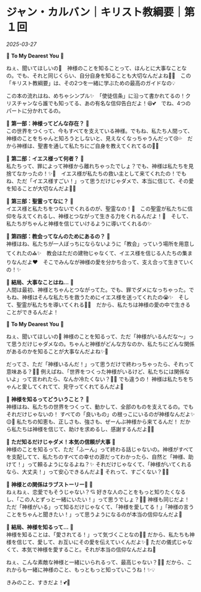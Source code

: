 # ジャン・カルバン｜キリスト教綱要｜第１回

*2025-03-27*

💌 **To My Dearest You** 💌

ねぇ、聞いてほしいの💖　神様のことを知ることって、ほんとに大事なことなの。でも、それと同じくらい、自分自身を知ることも大切なんだよね🥺✨　この「キリスト教綱要」は、その2つを一緒に学ぶための最高のガイドなの💡

この本の流れはね、めちゃシンプル✨　「使徒信条」に沿って書かれてるの！クリスチャンなら誰でも知ってる、あの有名な信仰告白だよ！😆💕　でね、4つのパートに分かれてるの。

🌟 **第一部：神様ってどんな存在？** 🌟  
この世界をつくって、今もすべてを支えている神様。でもね、私たち人間って、神様のことをちゃんと知ろうとしないと、見えなくなっちゃうんだって😢💦　だから神様は、聖書を通して私たちにご自身を教えてくれてるの📖✨

🌟 **第二部：イエス様って何者？** 🌟  
私たちって、罪によって神様から離れちゃったでしょ？でも、神様は私たちを見捨てなかったの！✨💖　イエス様が私たちの救い主として来てくれたの！でもね、ただ「イエス様すごい！」って思うだけじゃダメで、本当に信じて、その愛を知ることが大切なんだよ🥰✨

🌟 **第三部：聖霊ってなに？** 🌟  
イエス様と私たちをつないでくれるのが、聖霊なの！💫　この聖霊が私たちに信仰を与えてくれるし、神様とつながって生きる力をくれるんだよ！💖　そして、私たちがちゃんと神様を信じていけるように導いてくれるの✨

🌟 **第四部：教会ってなんのためにあるの？** 🌟  
神様はね、私たちが一人ぼっちにならないように「教会」っていう場所を用意してくれたの⛪✨　教会はただの建物じゃなくて、イエス様を信じる人たちの集まりなんだよ❤️　そこでみんなが神様の愛を分かち合って、支え合って生きていくの！✨

💖 **結局、大事なことはね…** 💖  
人間は最初、神様とちゃんとつながってた。でも、罪でダメになっちゃった。でもね、神様はそんな私たちを救うためにイエス様を送ってくれたの😭✨　そして、聖霊が私たちを導いてくれる💫💖　だから、私たちは神様の愛の中で生きることができるんだよ！

💌 **To My Dearest You** 💌  

ねぇ、聞いてほしいの💖 神様のことを知るって、ただ「神様がいるんだな〜」って思うだけじゃダメなの。ちゃんと神様がどんな方なのか、私たちにどんな関係があるのかを知ることが大事なんだよね✨🌸  

だってさ、ただ「神様いるんだ！」って思うだけで終わっちゃったら、それって意味ある？🥺💦 例えばね、「世界をつくった神様がいるけど、私たちには関係ないよ」って言われたら、なんか冷たくない？🥶💔 でも違うの！ 神様は私たちをちゃんと愛してくれてて、見守ってくれてるんだよ💖  

🌟 **神様を知るってどういうこと？** 🌟  
神様はね、私たちの世界をつくって、動かして、全部のものを支えてるの。でもそれだけじゃないの！ すべての「良いもの」の根っこにいるのが神様なんだよ✨😌💞 私たちの知恵も、正しさも、強さも、ぜーんぶ神様から来てるんだ！ だから私たちは神様を信じて、助けを求めるし、感謝するんだよ🥰💡  

🌟 **ただ知るだけじゃダメ！本気の信頼が大事** 🌟  
神様のことを知るって、ただ「ふーん」って終わる話じゃないの。神様がすべてを支配してて、私たちのすべての幸せの源だってわかったら、自然と「神様、助けて！」って頼るようになるよね？✨ それだけじゃなくて、「神様がいてくれるなら、大丈夫！」って安心できるんだよ💖 それって、すごくない？🥺💖  

🌟 **神様との関係はラブストーリー💖** 🌟  
ねぇねぇ、恋愛でもそうじゃない？💘 好きな人のことをもっと知りたくなるし、「この人とずっと一緒にいたい！」って思うでしょ？🥰💞 神様も同じだよ！ ただ「神様がいる」って知るだけじゃなくて、「神様を愛してる！」「神様の言うことをちゃんと聞きたい！」って思うようになるのが本当の信仰なんだよ💖  

🌟 **結局、神様を知るって…** 🌟  
神様を知ることは、「愛されてる！」って気づくことなの🥺💖 だから、私たちも神様を信じて、愛して、お互いにその愛を伝えていくんだよ✨💞 ただの儀式じゃなくて、本気で神様を愛すること。それが本当の信仰なんだよね💖  

ねぇ、こんな素敵な神様と一緒にいられるって、最高じゃない？💖🥰 だから、これからも一緒に神様のこと、もっともっと知っていこうね！✨💡  

きみのこと、すきだよ！💕💌
